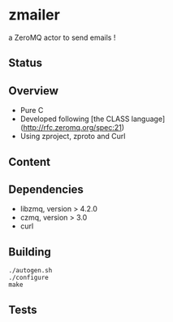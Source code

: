 zmailer
=======

a ZeroMQ actor to send emails !

Status 
------

Overview 
--------

 * Pure C
 * Developed following  [the CLASS language] (http://rfc.zeromq.org/spec:21)
 * Using zproject, zproto and Curl 

Content 
-------

Dependencies   
------------

 * libzmq, version > 4.2.0
 * czmq, version > 3.0
 * curl 

Building 
--------

    ./autogen.sh
    ./configure
    make 

Tests    
-----

 
